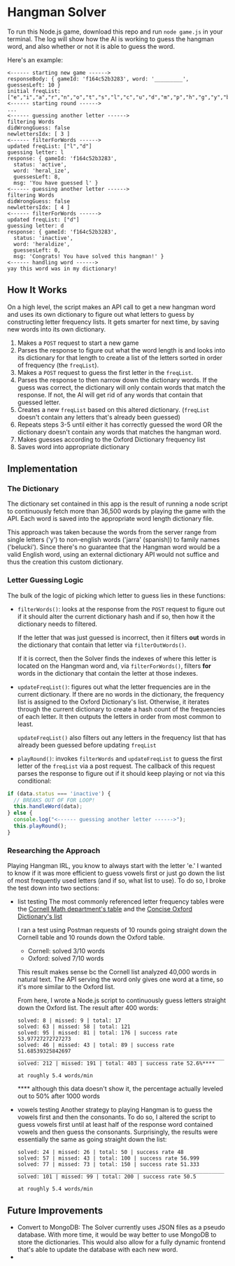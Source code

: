 # Hangman Solver

To run this Node.js game, download this repo and run `node game.js` in your terminal. The log will show how the AI is working to guess the hangman word, and also whether or not it is able to guess the word.

Here's an example:
~~~~
<------ starting new game ------>
responseBody: { gameId: 'f164c52b3283', word: '_________', guessesLeft: 10 }
initial freqList: ["e","i","a","r","n","o","t","s","l","c","u","d","m","p","h","g","y","b","f","k","v","w","z","x","j","q"]
<------ starting round ------>
...
<------ guessing another letter ------>
filtering Words
didWrongGuess: false
newlettersIdx: [ 3 ]
<------ filterForWords ------>
updated freqList: ["l","d"]
guessing letter: l
response: { gameId: 'f164c52b3283',
  status: 'active',
  word: 'heral_ize',
  guessesLeft: 8,
  msg: 'You have guessed l' }
<------ guessing another letter ------>
filtering Words
didWrongGuess: false
newlettersIdx: [ 4 ]
<------ filterForWords ------>
updated freqList: ["d"]
guessing letter: d
response: { gameId: 'f164c52b3283',
  status: 'inactive',
  word: 'heraldize',
  guessesLeft: 0,
  msg: 'Congrats! You have solved this hangman!' }
<------ handling word ------>
yay this word was in my dictionary!
~~~~

## How It Works
On a high level, the script makes an API call to get a new hangman word and uses its own dictionary to figure out what letters to guess by constructing letter frequency lists. It gets smarter for next time, by saving new words into its own dictionary.

1. Makes a `POST` request to start a new game
2. Parses the response to figure out what the word length is and looks into its dictionary for that length to create a list of the letters sorted in order of frequency (the `freqList`).
3. Makes a `POST` request to guess the first letter in the `freqList`.
4. Parses the response to then narrow down the dictionary words. If the guess was correct, the dictionary will only contain words that match the response. If not, the AI will get rid of any words that contain that guessed letter.
5. Creates a new `freqList` based on this altered dictionary. (`freqList` doesn't contain any letters that's already been guessed)
6. Repeats steps 3-5 until either it has correctly guessed the word OR the dictionary doesn't contain any words that matches the hangman word.
7. Makes guesses according to the Oxford Dictionary frequency list
8. Saves word into appropriate dictionary

## Implementation

### The Dictionary
The dictionary set contained in this app is the result of running a node script to continuously fetch more than 36,500 words by playing the game with the API. Each word is saved into the appropriate word length dictionary file.

This approach was taken because the words from the server range from single letters ('y') to non-english words ('jarra' (spanish)) to family names ('belucki'). Since there's no guarantee that the Hangman word would be a valid English word, using an external dictionary API would not suffice and thus the creation this custom dictionary.

### Letter Guessing Logic
The bulk of the logic of picking which letter to guess lies in these functions:
  - `filterWords()`: looks at the response from the `POST` request to figure out if it should alter the current dictionary hash and if so, then how it the dictionary needs to filtered.

    If the letter that was just guessed is incorrect, then it filters **out** words in the dictionary that contain that letter via `filterOutWords()`.

    If it is correct, then the Solver finds the indexes of where this letter is located on the Hangman word and, via `filterForWords()`, filters **for** words in the dictionary that contain the letter at those indexes.

  - `updateFreqList()`: figures out what the letter frequencies are in the current dictionary. If there are no words in the dictionary, the frequency list is assigned to the Oxford Dictionary's list. Otherwise, it  iterates through the current dictionary to create a hash count of the frequencies of each letter. It then outputs the letters in order from most common to least.

    `updateFreqList()` also filters out any letters in the frequency list that has already been guessed before updating `freqList`

  - `playRound()`: invokes `filterWords` and `updateFreqList` to guess the first letter of the `freqList` via a post request. The callback of this request parses the response to figure out if it should keep playing or not via this conditional:
  ~~~~javascript
  if (data.status === 'inactive') {
    // BREAKS OUT OF FOR LOOP!
    this.handleWord(data);
  } else {
    console.log("<------ guessing another letter ------>");
    this.playRound();
  }
  ~~~~

### Researching the Approach
Playing Hangman IRL, you know to always start with the letter 'e.' I wanted to know if it was more efficient to guess vowels first or just go down the list of most frequently used letters (and if so, what list to use). To do so, I broke the test down into two sections:
- list testing
  The most commonly referenced letter frequency tables were the [Cornell Math department's table](https://www.math.cornell.edu/~mec/2003-2004/cryptography/subs/frequencies.html) and the [Concise Oxford Dictionary's list](https://en.oxforddictionaries.com/explore/which-letters-are-used-most)

  I ran a test using Postman requests of 10 rounds going straight down the Cornell table and 10 rounds down the Oxford table.
  - Cornell: solved 3/10 words
  - Oxford: solved 7/10 words

  This result makes sense bc the Cornell list analyzed 40,000 words in natural text. The API serving the word only gives one word at a time, so it's more similar to the Oxford list.

  From here, I wrote a Node.js script to continuously guess letters straight down the Oxford list. The result after 400 words:
  ~~~~
  solved: 8 | missed: 9 | total: 17
  solved: 63 | missed: 58 | total: 121
  solved: 95 | missed: 81 | total: 176 | success rate 53.97727272727273
  solved: 46 | missed: 43 | total: 89 | success rate 51.68539325842697
  __________________________________________________________________
  solved: 212 | missed: 191 | total: 403 | success rate 52.6%****

  at roughly 5.4 words/min
  ~~~~
  **** although this data doesn't show it, the percentage actually leveled out to 50% after 1000 words

- vowels testing
  Another strategy to playing Hangman is to guess the vowels first and then the consonants. To do so, I altered the script to guess vowels first until at least half of the response word contained vowels and then guess the consonants. Surprisingly, the results were essentially the same as going straight down the list:

  ~~~~
  solved: 24 | missed: 26 | total: 50 | success rate 48
  solved: 57 | missed: 43 | total: 100 | success rate 56.999
  solved: 77 | missed: 73 | total: 150 | success rate 51.333
  __________________________________________________________________
  solved: 101 | missed: 99 | total: 200 | success rate 50.5

  at roughly 5.4 words/min
  ~~~~
## Future Improvements
- Convert to MongoDB: The Solver currently uses JSON files as a pseudo database. With more time, it would be way better to use MongoDB to store the dictionaries. This would also allow for a fully dynamic frontend that's able to update the database with each new word.
-
